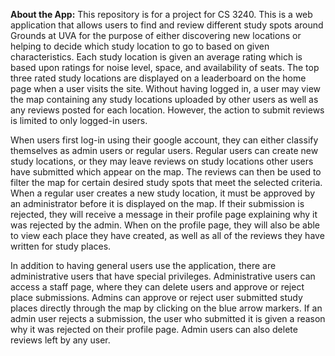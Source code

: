 __About the App:__
This repository is for a project for CS 3240. This is a web application that allows users to find and review different study spots around Grounds at UVA for the purpose of either discovering new locations or helping to decide which study location to go to based on given characteristics. Each study location is given an average rating which is based upon ratings for noise level, space, and availability of seats. The top three rated study locations are displayed on a leaderboard on the home page when a user visits the site. Without having logged in, a user may view the map containing any study locations uploaded by other users as well as any reviews posted for each location. However, the action to submit reviews is limited to only logged-in users.  

When users first log-in using their google account, they can either classify themselves as admin users or regular users. Regular users can create new study locations, or they may leave reviews on study locations other users have submitted which appear on the map. The reviews can then be used to filter the map for certain desired study spots that meet the selected criteria. When a regular user creates a new study location, it must be approved by an administrator before it is displayed on the map. If their submission is rejected, they will receive a message in their profile page explaining why it was rejected by the admin. When on the profile page, they will also be able to view each place they have created, as well as all of the reviews they have written for study places.  

In addition to having general users use the application, there are administrative users that have special privileges. Administrative users can access a staff page, where they can delete users and approve or reject place submissions. Admins can approve or reject user submitted study places directly through the map by clicking on the blue arrow markers. If an admin user rejects a submission, the user who submitted it is given a reason why it was rejected on their profile page. Admin users can also delete reviews left by any user.
